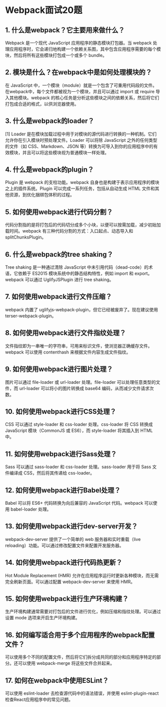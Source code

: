 # Webpack面试20题

## 1. 什么是webpack？它主要用来做什么？

Webpack 是一个现代 JavaScript 应用程序的静态模块打包器。当 webpack 处理应用程序时，它会递归地构建一个依赖关系图，其中包含应用程序需要的每个模块，然后将所有这些模块打包成一个或多个 bundle。

## 2. 模块是什么？在webpack中是如何处理模块的？

在 JavaScript 中，一个模块（module）就是一个包含了可重用代码段的文件。在webpack中，每个文件都被视为一个模块，并且可以通过 import 或 require 导入其他模块。webpack 的核心任务是分析这些模块之间的依赖关系，然后将它们打包成合适的格式，以供浏览器使用。

## 3. 什么是webpack的loader？

[1] Loader 是在模块加载过程中用于对模块的源代码进行转换的一种机制。它们允许你在引入模块时预处理文件。Loader 可以将除 JavaScript 之外的任何类型的文件（如 CSS、Markdown、JSON 等）转换为可导入到你的应用程序中的有效模块，并且可以将这些模块视为普通模块一样处理。

## 4. 什么是webpack的plugin？

Plugin 是 webpack 的支柱功能。webpack 自身也是构建于表示应用程序的模块之上的插件系统。Plugin 可以完成一系列任务，包括从自动生成 HTML 文件和其他资源，到优化捆绑包体积的过程。

## 5. 如何使用webpack进行代码分割？

代码分割指的是将打包后的代码切分成多个小块，以便可以按需加载，减少初始加载时间。webpack 有三种代码分割的方式：入口起点、动态导入和 splitChunksPlugin。

## 6. 什么是webpack的tree shaking？

Tree shaking 是一种通过清除 JavaScript 中未引用代码（dead-code）的术语，它依赖于 ES2015 模块系统中的静态结构特性，例如 import 和 export。webpack 可以通过 UglifyJSPlugin 进行 tree shaking。

## 7. 如何使用webpack进行文件压缩？

webpack 内置了 uglifyjs-webpack-plugin，但它已经被废弃了。现在建议使用 terser-webpack-plugin。

## 8. 如何使用webpack进行文件指纹处理？

文件指纹即为一串唯一的字符串，可用来标识文件，使浏览器正确缓存文件。webpack 可以使用 contenthash 来根据文件内容生成文件指纹。

## 9. 如何使用webpack进行图片处理？

图片可以通过 file-loader 或 url-loader 处理。file-loader 可以处理任意类型的文件，而 url-loader 可以将小的图片转换成 base64 编码，从而减少文件请求次数。

## 10. 如何使用webpack进行CSS处理？

CSS 可以通过 style-loader 和 css-loader 处理。css-loader 将 CSS 转换成 JavaScript 模块（CommonJS 或 ES6），而 style-loader 将其插入到 HTML 中。

## 11. 如何使用webpack进行Sass处理？

Sass 可以通过 sass-loader 和 css-loader 处理。sass-loader 用于将 Sass 文件编译成 CSS，然后将其传递给 css-loader。

## 12. 如何使用webpack进行Babel处理？

Babel 可以将 ES6+ 代码转换为向后兼容的 JavaScript 代码。webpack 可以使用 babel-loader 处理。

## 13. 如何使用webpack进行dev-server开发？

webpack-dev-server 提供了一个简单的 web 服务器和实时重载（live reloading）功能。可以通过修改配置文件来配置开发服务器。

## 14. 如何使用webpack进行代码热更新？

Hot Module Replacement (HMR) 允许在应用程序运行时更新各种模块，而无需完全刷新页面。可以通过配置 webpack-dev-server 来使用 HMR。

## 15. 如何使用webpack进行生产环境构建？

生产环境构建通常需要对打包后的文件进行优化，例如压缩和指纹处理。可以通过设置 mode 选项来开启生产环境构建。

## 16. 如何编写适合用于多个应用程序的webpack配置文件？

可以使用多个不同的配置文件，然后将它们拆分成共同的部分和应用程序特定的部分。还可以使用 webpack-merge 将这些文件合并起来。

## 17. 如何在webpack中使用ESLint？

可以使用 eslint-loader 去检查源代码中的语法错误，并使用 eslint-plugin-react 检查React应用程序中的常见问题。

